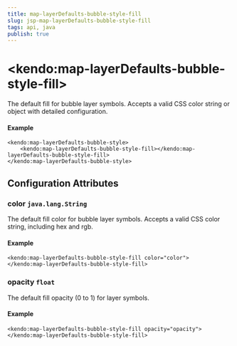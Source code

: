 ```yaml
---
title: map-layerDefaults-bubble-style-fill
slug: jsp-map-layerDefaults-bubble-style-fill
tags: api, java
publish: true
---
```


# \<kendo:map-layerDefaults-bubble-style-fill\>

The default fill for bubble layer symbols.
Accepts a valid CSS color string or object with detailed configuration.

#### Example
    <kendo:map-layerDefaults-bubble-style>
        <kendo:map-layerDefaults-bubble-style-fill></kendo:map-layerDefaults-bubble-style-fill>
    </kendo:map-layerDefaults-bubble-style>

## Configuration Attributes

### color `java.lang.String`

The default fill color for bubble layer symbols.
Accepts a valid CSS color string, including hex and rgb.

#### Example
    <kendo:map-layerDefaults-bubble-style-fill color="color">
    </kendo:map-layerDefaults-bubble-style-fill>

### opacity `float`

The default fill opacity (0 to 1) for layer symbols.

#### Example
    <kendo:map-layerDefaults-bubble-style-fill opacity="opacity">
    </kendo:map-layerDefaults-bubble-style-fill>

